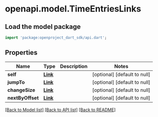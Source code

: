# openapi.model.TimeEntriesLinks

## Load the model package
```dart
import 'package:openproject_dart_sdk/api.dart';
```

## Properties
Name | Type | Description | Notes
------------ | ------------- | ------------- | -------------
**self** | [**Link**](Link.md) |  | [optional] [default to null]
**jumpTo** | [**Link**](Link.md) |  | [optional] [default to null]
**changeSize** | [**Link**](Link.md) |  | [optional] [default to null]
**nextByOffset** | [**Link**](Link.md) |  | [optional] [default to null]

[[Back to Model list]](../README.md#documentation-for-models) [[Back to API list]](../README.md#documentation-for-api-endpoints) [[Back to README]](../README.md)


